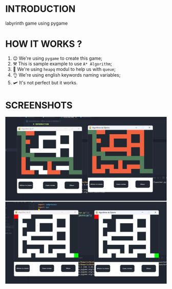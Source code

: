 # INTRODUCTION

labyrinth game using pygame

# HOW IT WORKS ?

1. 😉 We're using `pygame` to create this game;
2. ⚒️ This is sample example to use `A* Algorithm`;
3. 🚦 We're using `heapq` modul to help us with `queue`;
4. 👌 We're using english keywords naming variables;
5. 🛩️ It's not perfect but it works.


# SCREENSHOTS

![first](assets/img1.png)
![second](assets/img2.png)

